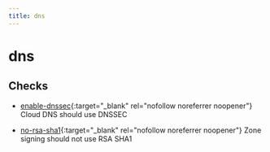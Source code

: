 ```yaml
---
title: dns
---
```


# dns

## Checks


- [enable-dnssec](enable-dnssec){:target="_blank" rel="nofollow noreferrer noopener"} Cloud DNS should use DNSSEC

- [no-rsa-sha1](no-rsa-sha1){:target="_blank" rel="nofollow noreferrer noopener"} Zone signing should not use RSA SHA1



